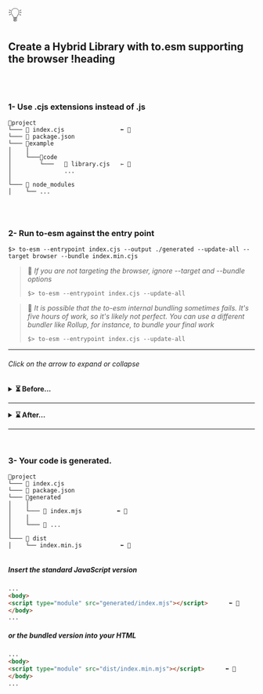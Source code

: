 <span style="font-size:40px;">💡</span>

## Create a Hybrid Library with to.esm supporting the browser !heading


<br><br>




### 1- Use .cjs extensions instead of .js

```
📁project  
└─── 📝 index.cjs                ⬅ 🚩
└─── 📝 package.json
└─── 📁example
│    │
│    └───📁code
│        └───   📝 library.cjs   ⇽ 🚩
│               ...
│
└─── 📁 node_modules
│    └── ...
         
```


<br/>



### 2- Run to-esm against the entry point

```shell
$> to-esm --entrypoint index.cjs --output ./generated --update-all --target browser --bundle index.min.cjs
```

> 🚫
_If you are not targeting the browser, ignore --target and --bundle options_
> ```shell
> $> to-esm --entrypoint index.cjs --update-all
> ```

> 🚫
_It is possible that the to-esm internal bundling sometimes fails. It's five hours of work, so it's likely
> not perfect. You can use a different bundler like Rollup, for instance, to bundle your final work_
> ```shell
> $> to-esm --entrypoint index.cjs --update-all
> ```

---



###### Click on the arrow to expand or collapse
<details><summary><strong>⏳ Before...</strong></summary>

📝 ./package.json ↴
```json
{
  "name": "my-project",
  "main": "./index.cjs",
  "scripts": {
    "build": "to-esm --entrypoint index.cjs"
  },
  "devDependencies": {
    "to-esm": "file:.."
  }
}
```

📝 ./index.cjs ↴
```javascript
const hi = require("./example/code/library.cjs");
hi();
```

📝 ././example/code/library.cjs ↴
```javascript
function hi()
{
    console.log(`I wanted to say hi!`)
}

module.exports = hi;
```

</details>

---

<details><summary><strong>⌛ After...</strong></summary>

📝 **./package.json** ↴ _(Updated because of the --update-all option)_
```json
{
  "name": "my-project",
  "main": "./index.cjs",
  "scripts": {
    "build": "to-esm --entrypoint index.cjs"
  },
  "devDependencies": {
    "to-esm": "file:.."
  },
  "module": "./index.mjs",
  "type": "module",
  "exports": {
    ".": {
      "require": "./index.cjs",   // ⬅ 
      "import": "./index.mjs"     // ⬅ 
    }
  }
}

```


📝 ./index.mjs ↴
```javascript
/**
 * DO NOT EDIT THIS FILE DIRECTLY.
 * This file is generated following the conversion of
 * [./index.cjs]{@link ./index.cjs}
 *
 **/
import hi  from "./example/code/library.mjs";
hi();
```

📝 ././example/code/library.mjs ↴
```javascript
/**
 * DO NOT EDIT THIS FILE DIRECTLY.
 * This file is generated following the conversion of
 * [./example/code/library.cjs]{@link ./example/code/library.cjs}
 *
 **/
function hi()
{
    console.log(`I wanted to say hi!`)
}

export default hi;
```

📝 **./dist/index.min.js** ↴ (Generated because of the --bundle option)
```javascript
const c={"95c93":{}};c["95c93"].default=function(){console.log("I wanted to say hi!")};{c.bbc7e={};let b=c["95c93"].default;b()}
```


</details>

---

<br/>



### 3- Your code is generated.

```
📁project  
└─── 📝 index.cjs                
└─── 📝 package.json
└─── 📁generated                 
│    │
│    └─── 📝 index.mjs          ⬅ 🚩
│    │     
│    └─── 📝 ...
│
└─── 📁 dist         
│    └── index.min.js           ⬅ 🚩
         
```

##### Insert the standard JavaScript version

```html
...
<body>
<script type="module" src="generated/index.mjs"></script>      ⬅ 🚩    
</body>
...
```

##### or the bundled version into your HTML

```html
...
<body>
<script type="module" src="dist/index.min.mjs"></script>      ⬅ 🚩    
</body>
...
```
